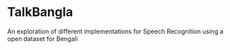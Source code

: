 # TalkBangla
An exploration of different implementations for Speech Recognition using a open dataset for Bengali
